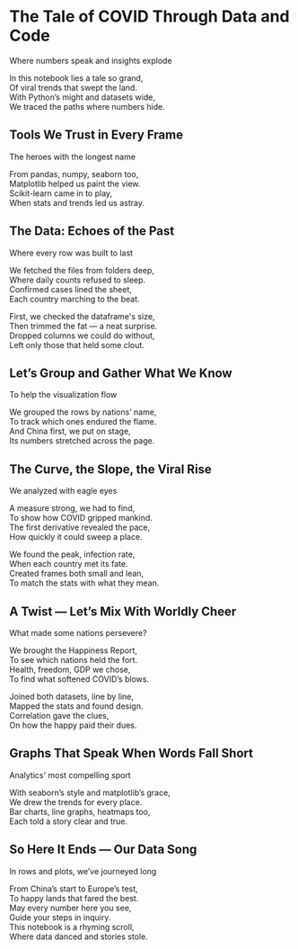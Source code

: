 
# The Tale of COVID Through Data and Code  
Where numbers speak and insights explode  

In this notebook lies a tale so grand,  
Of viral trends that swept the land.  
With Python’s might and datasets wide,  
We traced the paths where numbers hide.  


## Tools We Trust in Every Frame  
The heroes with the longest name  

From pandas, numpy, seaborn too,  
Matplotlib helped us paint the view.  
Scikit-learn came in to play,  
When stats and trends led us astray.  


## The Data: Echoes of the Past  
Where every row was built to last  

We fetched the files from folders deep,  
Where daily counts refused to sleep.  
Confirmed cases lined the sheet,  
Each country marching to the beat.  

First, we checked the dataframe's size,  
Then trimmed the fat — a neat surprise.  
Dropped columns we could do without,  
Left only those that held some clout.  


## Let’s Group and Gather What We Know  
To help the visualization flow  

We grouped the rows by nations’ name,  
To track which ones endured the flame.  
And China first, we put on stage,  
Its numbers stretched across the page.  


## The Curve, the Slope, the Viral Rise  
We analyzed with eagle eyes  

A measure strong, we had to find,  
To show how COVID gripped mankind.  
The first derivative revealed the pace,  
How quickly it could sweep a place.  

We found the peak, infection rate,  
When each country met its fate.  
Created frames both small and lean,  
To match the stats with what they mean.  


## A Twist — Let’s Mix With Worldly Cheer  
What made some nations persevere?  

We brought the Happiness Report,  
To see which nations held the fort.  
Health, freedom, GDP we chose,  
To find what softened COVID’s blows.  

Joined both datasets, line by line,  
Mapped the stats and found design.  
Correlation gave the clues,  
On how the happy paid their dues.  


## Graphs That Speak When Words Fall Short  
Analytics' most compelling sport  

With seaborn’s style and matplotlib’s grace,  
We drew the trends for every place.  
Bar charts, line graphs, heatmaps too,  
Each told a story clear and true.  


## So Here It Ends — Our Data Song  
In rows and plots, we’ve journeyed long  

From China’s start to Europe’s test,  
To happy lands that fared the best.  
May every number here you see,  
Guide your steps in inquiry.  
This notebook is a rhyming scroll,  
Where data danced and stories stole.  
